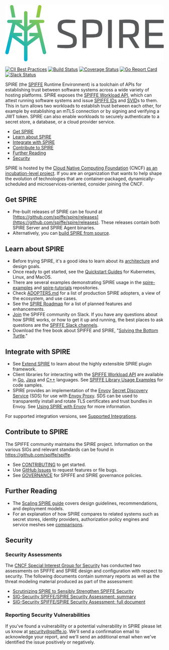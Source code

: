 ![SPIRE Logo](/doc/images/spire_logo.png)

[![CII Best Practices](https://bestpractices.coreinfrastructure.org/projects/3303/badge)](https://bestpractices.coreinfrastructure.org/projects/3303)
[![Build Status](https://github.com/spiffe/spire/actions/workflows/pr_build.yaml/badge.svg)](https://github.com/spiffe/spire/actions/workflows/pr_build.yaml)
[![Coverage Status](https://coveralls.io/repos/github/spiffe/spire/badge.svg?branch=main)](https://coveralls.io/github/spiffe/spire?branch=main)
[![Go Report Card](https://goreportcard.com/badge/github.com/spiffe/spire)](https://goreportcard.com/report/github.com/spiffe/spire)
[![Slack Status](https://slack.spiffe.io/badge.svg)](https://slack.spiffe.io)

SPIRE (the [SPIFFE](https://github.com/spiffe/spiffe) Runtime Environment) is a toolchain of APIs for establishing trust between software systems across a wide variety of hosting platforms. SPIRE exposes the [SPIFFE Workload API](https://github.com/spiffe/go-spiffe/blob/main/v2/proto/spiffe/workload/workload.proto), which can attest running software systems and issue [SPIFFE IDs](https://github.com/spiffe/spiffe/blob/master/standards/SPIFFE-ID.md) and [SVID](https://github.com/spiffe/spiffe/blob/master/standards/SPIFFE-ID.md)s to them.  This in turn allows two workloads to establish trust between each other, for example by establishing an mTLS connection or by signing and verifying a JWT token. SPIRE can also enable workloads to securely authenticate to a secret store, a database, or a cloud provider service.


- [Get SPIRE](#get-spire)
- [Learn about SPIRE](#learn-about-spire)
- [Integrate with SPIRE](#integrate-with-spire)
- [Contribute to SPIRE](#contribute-to-spire)
- [Further Reading](#further-reading)
- [Security](#security)



SPIRE is hosted by the [Cloud Native Computing Foundation](https://cncf.io) (CNCF)  [as an incubation-level project](https://www.cncf.io/blog/2020/06/22/toc-approves-spiffe-and-spire-to-incubation/). If you are an organization that wants to help shape the evolution of technologies that are container-packaged, dynamically-scheduled and microservices-oriented, consider joining the CNCF.

## Get SPIRE

- Pre-built releases of SPIRE can be found at [https://github.com/spiffe/spire/releases](https://github.com/spiffe/spire/releases). These releases contain both SPIRE Server and SPIRE Agent binaries.
- Alternatively, you can [build SPIRE from source](/CONTRIBUTING.md).

## Learn about SPIRE

- Before trying SPIRE, it's a good idea to learn about its [architecture](https://spiffe.io/spire/) and design goals.
- Once ready to get started, see the [Quickstart Guides](https://spiffe.io/spire/try/) for Kubernetes, Linux, and MacOS.
- There are several examples demonstrating SPIRE usage in the [spire-examples](https://github.com/spiffe/spire-examples) and [spire-tutorials](https://github.com/spiffe/spire-tutorials) repositories.
- Check [ADOPTERS.md](./ADOPTERS.md) for a list of production SPIRE adopters, a view of the ecosystem, and use cases.
- See the [SPIRE Roadmap](https://github.com/spiffe/spire/wiki/Roadmap) for a list of planned features and enhancements.
- [Join](https://slack.spiffe.io/) the SPIFFE community on Slack. If you have any questions about how SPIRE works, or how to get it up and running, the best places to ask questions are the [SPIFFE Slack channels](https://spiffe.slack.com).
- Download the free book about SPIFFE and SPIRE, "[Solving the Bottom Turtle](https://spiffe.io/book/)."

## Integrate with SPIRE

- See [Extend SPIRE](https://spiffe.io/spire/docs/extending/) to learn about the highly extensible SPIRE plugin framework.
- Client libraries for interacting with the [SPIFFE Workload API](https://github.com/spiffe/spiffe/blob/master/standards/SPIFFE_Workload_API.md) are available in [Go](https://github.com/spiffe/go-spiffe/tree/main/v2), [Java](https://github.com/spiffe/java-spiffe) and [C++](https://github.com/spiffe/c-spiffe) languages. See [SPIFFE Library Usage Examples](https://spiffe.io/spire/try/spiffe-library-usage-examples/) for code samples.
- SPIRE provides an implementation of the [Envoy](https://envoyproxy.io) [Secret Discovery Service](https://www.envoyproxy.io/docs/envoy/latest/configuration/security/secret) (SDS) for use with [Envoy Proxy](https://envoyproxy.io).  SDS can be used to transparently install and rotate TLS certificates and trust bundles in Envoy. See [Using SPIRE with Envoy](https://spiffe.io/spire/docs/envoy/) for more information.

For supported integration versions, see [Supported Integrations](/doc/supported_integrations.md).

## Contribute to SPIRE

The SPIFFE community maintains the SPIRE project. Information on the various SIGs and relevant standards can be found in
https://github.com/spiffe/spiffe.

- See [CONTRIBUTING](https://github.com/spiffe/spire/blob/main/CONTRIBUTING.md) to get started.
- Use [GitHub Issues](https://github.com/spiffe/spire/issues) to request features or file bugs.
- See [GOVERNANCE](https://github.com/spiffe/spiffe/blob/master/GOVERNANCE.md) for SPIFFE and SPIRE governance policies.

## Further Reading

- The [Scaling SPIRE guide](/doc/scaling_spire.md) covers design guidelines, recommendations, and deployment models.
- For an explanation of how SPIRE compares to related systems such as secret stores, identity providers, authorization policy engines and service meshes see [comparisons](https://spiffe.io/spire/comparisons/).

## Security

### Security Assessments

The [CNCF Special Interest Group for Security](https://github.com/cncf/sig-security) has conducted two assessments on SPIFFE and SPIRE design and configuration with respect to security.  The following documents contain summary reports as well as the threat modeling material produced as part of the assessment:

- [Scrutinizing SPIRE to Sensibly Strengthen SPIFFE Security](https://blog.spiffe.io/scrutinizing-spire-security-9c82ba542019)
- [SIG-Security SPIFFE/SPIRE Security Assessment: summary](https://github.com/cncf/sig-security/tree/master/assessments/projects/spiffe-spire)
- [SIG-Security SPIFFE/SPIRE Security Assessment: full document](https://github.com/cncf/sig-security/blob/master/assessments/projects/spiffe-spire/self-assessment.md)

### Reporting Security Vulnerabilities

If you've found a vulnerability or a potential vulnerability in SPIRE please let us know at security@spiffe.io. We'll send a confirmation email to acknowledge your report, and we'll send an additional email when we've identified the issue positively or negatively.
